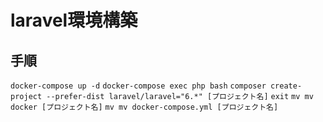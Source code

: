  # laravel環境構築
 ## 手順
`docker-compose up -d`
`docker-compose exec php bash`
`composer create-project --prefer-dist laravel/laravel="6.*" [プロジェクト名]`
`exit`
`mv mv docker [プロジェクト名]`
`mv mv docker-compose.yml [プロジェクト名]`
